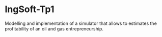# IngSoft-Tp1
Modelling and implementation of a simulator that allows to estimates the profitability of an oil and gas entrepreneurship.
